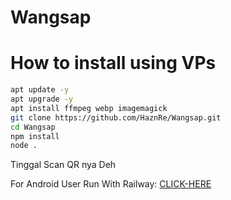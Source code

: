 # Wangsap

# How to install using VPs
```bash
apt update -y
apt upgrade -y
apt install ffmpeg webp imagemagick 
git clone https://github.com/HaznRe/Wangsap.git 
cd Wangsap
npm install 
node . 
```

Tinggal Scan QR nya Deh 

For Android User Run With Railway:
[CLICK-HERE](https://railway.app/new/template?url=https://github.com/HaznRe/Wangsap)
